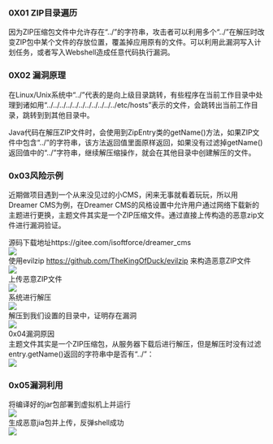 ### 0X01 ZIP目录遍历

​ 因为ZIP压缩包文件中允许存在“../”的字符串，攻击者可以利用多个“../”在解压时改变ZIP包中某个文件的存放位置，覆盖掉应用原有的文件。可以利用此漏洞写入计划任务，或者写入Webshell造成任意代码执行漏洞。

### 0X02 漏洞原理

在Linux/Unix系统中“../”代表的是向上级目录跳转，有些程序在当前工作目录中处理到诸如用“../../../../../../../../../../../etc/hosts”表示的文件，会跳转出当前工作目录，跳转到到其他目录中。

Java代码在解压ZIP文件时，会使用到ZipEntry类的getName()方法，如果ZIP文件中包含“../”的字符串，该方法返回值里面原样返回，如果没有过滤掉getName()返回值中的“../”字符串，继续解压缩操作，就会在其他目录中创建解压的文件。

### 0x03风险示例

近期做项目遇到一个从来没见过的小CMS，闲来无事就看着玩玩，所以用Dreamer CMS为例，在Dreamer CMS的风格设置中允许用户通过网络下载新的主题进行更换，主题文件其实是一个ZIP压缩文件。通过直接上传构造的恶意zip文件进行漏洞验证。

源码下载地址https://gitee.com/isoftforce/dreamer\_cms  
[![](https://shs3.b.qianxin.com/attack_forum/2021/08/attach-75397bd096ce956eb4c0ccf804780cba6ef09d7b.png)](https://shs3.b.qianxin.com/attack_forum/2021/08/attach-75397bd096ce956eb4c0ccf804780cba6ef09d7b.png)  
使用evilzip <https://github.com/TheKingOfDuck/evilzip> 来构造恶意ZIP文件  
[![](https://shs3.b.qianxin.com/attack_forum/2021/08/attach-29b596e7240531c7d9c0068735c3d20750294297.png)](https://shs3.b.qianxin.com/attack_forum/2021/08/attach-29b596e7240531c7d9c0068735c3d20750294297.png)  
上传恶意ZIP文件  
[![](https://shs3.b.qianxin.com/attack_forum/2021/08/attach-f385715ef284960a150078cf41956e2cb858857f.png)](https://shs3.b.qianxin.com/attack_forum/2021/08/attach-f385715ef284960a150078cf41956e2cb858857f.png)  
系统进行解压  
[![](https://shs3.b.qianxin.com/attack_forum/2021/08/attach-d1723c11634b7a2f8579ad657f3b535e2b1a47f8.png)](https://shs3.b.qianxin.com/attack_forum/2021/08/attach-d1723c11634b7a2f8579ad657f3b535e2b1a47f8.png)  
解压到我们设置的目录中，证明存在漏洞  
[![](https://shs3.b.qianxin.com/attack_forum/2021/08/attach-26ae7f5ac35e5bb5c9a89874e9c454652c05ade3.png)](https://shs3.b.qianxin.com/attack_forum/2021/08/attach-26ae7f5ac35e5bb5c9a89874e9c454652c05ade3.png)  
0x04漏洞原因  
主题文件其实是一个ZIP压缩包，从服务器下载后进行解压，但是解压时没有过滤entry.getName()返回的字符串中是否有“../”：  
[![](https://shs3.b.qianxin.com/attack_forum/2021/08/attach-4ad6dbd00fe59dee146f484f8c32a7cba9fce5cb.png)](https://shs3.b.qianxin.com/attack_forum/2021/08/attach-4ad6dbd00fe59dee146f484f8c32a7cba9fce5cb.png)

### 0x05漏洞利用

将编译好的jar包部署到虚拟机上并运行  
[![](https://shs3.b.qianxin.com/attack_forum/2021/08/attach-e4953036af75670fb3a129db705e5486e08a88d2.png)](https://shs3.b.qianxin.com/attack_forum/2021/08/attach-e4953036af75670fb3a129db705e5486e08a88d2.png)  
生成恶意jia包并上传，反弹shell成功  
[![](https://shs3.b.qianxin.com/attack_forum/2021/08/attach-897f71e2058911e028c6ca58f1e1891381824c93.png)](https://shs3.b.qianxin.com/attack_forum/2021/08/attach-897f71e2058911e028c6ca58f1e1891381824c93.png)